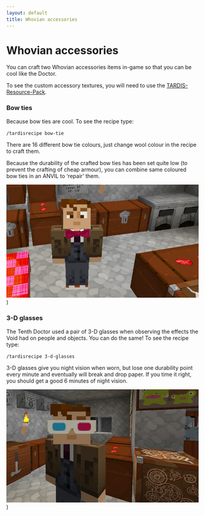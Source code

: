 ```yaml
---
layout: default
title: Whovian accessories
---
```


Whovian accessories
===================

You can craft two Whovian accessories items in-game so that you can be cool like the Doctor.

To see the custom accessory textures, you will need to use
the [TARDIS-Resource-Pack](http://tardisjenkins.duckdns.org:8080/job/TARDIS-Resource-Pack/).

### Bow ties

Because bow ties are cool. To see the recipe type:

    /tardisrecipe bow-tie

There are 16 different bow tie colours, just change wool colour in the recipe to craft them.

Because the durability of the crafted bow ties has been set quite low (to prevent the crafting of cheap armour), you can
combine same coloured bow ties in an ANVIL to ‘repair’ them.

![Bow tie](/images/docs/bowtie.jpg))

### 3-D glasses

The Tenth Doctor used a pair of 3-D glasses when observing the effects the Void had on people and objects. You can do
the same! To see the recipe type:

    /tardisrecipe 3-d-glasses

3-D glasses give you night vision when worn, but lose one durability point every minute and eventually will break and
drop paper. If you time it right, you should get a good 6 minutes of night vision.

![3D-glasses](/images/docs/3-dglasses.jpg))
